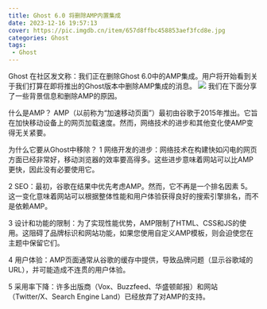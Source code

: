```yaml
---
title: Ghost 6.0 将删除AMP内置集成
date: 2023-12-16 19:57:13
cover: https://pic.imgdb.cn/item/657d8ffbc458853aef3fcd8e.jpg
categories: Ghost
tags:
 - Ghost
---
```

Ghost 在社区发文称：我们正在删除Ghost 6.0中的AMP集成。用户将开始看到关于我们打算在即将推出的Ghost版本中删除AMP集成的消息。
![](https://pic.imgdb.cn/item/64b166ef1ddac507ccba4a05.png)
我们在下面分享了一些背景信息和删除AMP的原因。

什么是AMP？
AMP（以前称为“加速移动页面”）最初由谷歌于2015年推出。它旨在加快移动设备上的网页加载速度。然而，网络技术的进步和其他变化使AMP变得无关紧要。

为什么它要从Ghost中移除？
 1 网络开发的进步：网络技术在构建快如闪电的网页方面已经非常好，移动浏览器的效率要高得多。这些进步意味着网站可以比AMP更快，因此没有必要使用它。

 2 SEO：最初，谷歌在结果中优先考虑AMP。然而，它不再是一个排名因素 5。这一变化意味着网站可以根据整体性能和用户体验获得良好的搜索引擎排名，而不是依赖AMP。

 3 设计和功能的限制：为了实现性能优势，AMP限制了HTML、CSS和JS的使用。这阻碍了品牌标识和网站功能，如果您使用自定义AMP模板，则会迫使您在主题中保留它们。

 4 用户体验：AMP页面通常从谷歌的缓存中提供，导致品牌问题（显示谷歌域的URL），并可能造成不连贯的用户体验。

 5 采用率下降：许多出版商（Vox、Buzzfeed、华盛顿邮报）和网站（Twitter/X、Search Engine Land）已经放弃了对AMP的支持。
